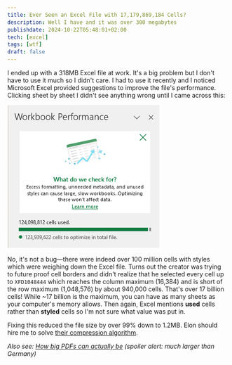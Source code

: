 ```yaml
---
title: Ever Seen an Excel File with 17,179,869,184 Cells?
description: Well I have and it was over 300 megabytes
publishdate: 2024-10-22T05:48:01+02:00
tech: [excel]
tags: [wtf]
draft: false
---
```


I ended up with a 318MB Excel file at work. It's a big problem but I don't have to use it much so I didn't care. I had to use it recently and I noticed Microsoft Excel provided suggestions to improve the file's performance. Clicking sheet by sheet I didn't see anything wrong until I came across this:

![Workbook Performance widget saying it checks for excess formatting, unneeded metadata and unused styles which cause slow workbooks. Also, optimizing the workbook won't affect data. Also mentions that 124,098,812 cells have been used where 123,939,622 of them can be optimized](/images/massive-excel.png)

No, it's not a bug—there were indeed over 100 million cells with styles which were weighing down the Excel file. Turns out the creator was trying to future proof cell borders and didn't realize that he selected every cell up to `XFD1048444` which reaches the column maximum (16,384) and is short of the row maximum (1,048,576) by about 940,000 cells. That's over 17 billion cells! While ~17 billion is the maximum, you can have as many sheets as your computer's memory allows. Then again, Excel mentions **used** cells rather than **styled** cells so I'm not sure what value was put in.

Fixing this reduced the file size by over 99% down to 1.2MB. Elon should hire me to solve [their compression algorithm](https://content.neuralink.com/compression-challenge/README.html).

*Also see: [How big PDFs can actually be](https://alexwlchan.net/2024/big-pdf/ '{"data-rel":"see-also"}') (spoiler alert: much larger than Germany)*
